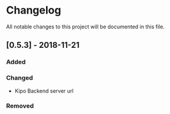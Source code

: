 # Changelog
All notable changes to this project will be documented in this file.

## [0.5.3] - 2018-11-21
### Added

### Changed
- Kipo Backend server url

### Removed
